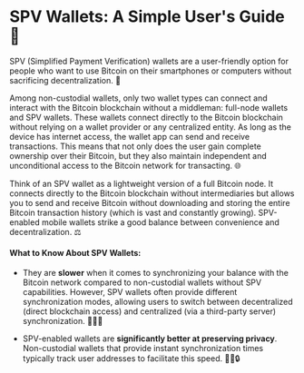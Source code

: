 # SPV Wallets: A Simple User's Guide 📱

SPV (Simplified Payment Verification) wallets are a user-friendly option for people who want to use Bitcoin on their smartphones or computers without sacrificing decentralization. 🚀

Among non-custodial wallets, only two wallet types can connect and interact with the Bitcoin blockchain without a middleman: full-node wallets and SPV wallets. These wallets connect directly to the Bitcoin blockchain without relying on a wallet provider or any centralized entity. As long as the device has internet access, the wallet app can send and receive transactions. This means that not only does the user gain complete ownership over their Bitcoin, but they also maintain independent and unconditional access to the Bitcoin network for transacting. 🌐

Think of an SPV wallet as a lightweight version of a full Bitcoin node. It connects directly to the Bitcoin blockchain without intermediaries but allows you to send and receive Bitcoin without downloading and storing the entire Bitcoin transaction history (which is vast and constantly growing). SPV-enabled mobile wallets strike a good balance between convenience and decentralization. ⚖️

#### What to Know About SPV Wallets:

- They are **slower** when it comes to synchronizing your balance with the Bitcoin network compared to non-custodial wallets without SPV capabilities. However, SPV wallets often provide different synchronization modes, allowing users to switch between decentralized (direct blockchain access) and centralized (via a third-party server) synchronization. 🐢🏃‍♂️

- SPV-enabled wallets are **significantly better at preserving privacy**. Non-custodial wallets that provide instant synchronization times typically track user addresses to facilitate this speed. 🕵️‍♀️🔒